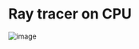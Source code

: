 # Ray tracer on CPU
![image](https://user-images.githubusercontent.com/85260208/144321356-8ffddf80-4139-4fb2-9ed2-07e952ef2559.png)
